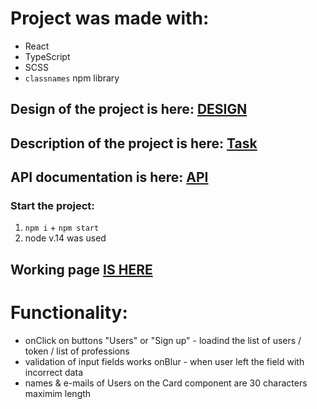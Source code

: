 # Project was made with:
- React
- TypeScript
- SCSS
- `classnames` npm library

## Design of the project is here: [DESIGN](https://www.figma.com/file/ykJhQGVFGbQBEQZzuktwvm/TESTTASK---2022?node-id=3310%3A7599)
## Description of the project is here: [Task](https://drive.google.com/file/d/11XPGP9wrHB-B5aLlBCRLXHVA2yvM2QhY/view)
## API documentation is here: [API](https://apidocs.abz.dev/test_assignment_for_frontend_developer_api_documentation#)


### Start the project:
1. `npm i` + `npm start`
2. node v.14 was used

## Working page [IS HERE](https://pavlomarkov.github.io/abz_dev/)

# Functionality:
- onClick on buttons "Users" or "Sign up" - loadind the list of users / token / list of professions
- validation of input fields works onBlur - when user left the field with incorrect data
- names & e-mails of Users on the Card component are 30 characters maximim length
